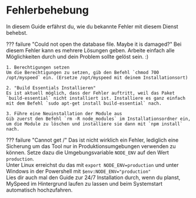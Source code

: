 # Fehlerbehebung

In diesem Guide erfährst du, wie du bekannte Fehler mit diesem Dienst behebst.

??? failure "Could not open the database file. Maybe it is damaged?"
    Bei diesem Fehler kann es mehrere Lösungen geben. Arbeite einfach alle Möglichkeiten durch und dein Problem sollte gelöst sein. :)  
    
    1. Berechtigungen setzen
    Um die Berechtigungen zu setzen, gib den Befehl `chmod 700 /opt/myspeed` ein. (Ersetze /opt/myspeed mit deinem Installationsort)
    
    2. "Build Essentials Installieren"
    Es ist aktuell möglich, dass der Fehler auftritt, weil das Paket `build-essential` nicht installiert ist. Installiere es ganz einfach mit dem Befehl `sudo apt-get install build-essential` nach.
    
    3. Führe eine Neuinstallation der Module aus
    Gib zuerst den Befehl `rm -R node_modules` im Installationsordner ein, um die Module zu löschen und installiere sie dann mit `npm install` nach.

??? failure "Cannot get /"
    Das ist nicht wirklich ein Fehler, lediglich eine Sicherung um das Tool nur in Produktionsumgebungen verwenden zu können.
    Setze dazu die Umgebungsvariable `NODE_ENV` auf den Wert `production`.  
    Unter Linux erreichst du das mit `export NODE_ENV=production` und unter Windows in der Powershell mit `$env:NODE_ENV="production"`  
    Lies dir auch mal den Guide zur 24/7 Installation durch,
    wenn du planst, MySpeed im Hintergrund laufen zu lassen und beim Systemstart automatisch hochzufahren.